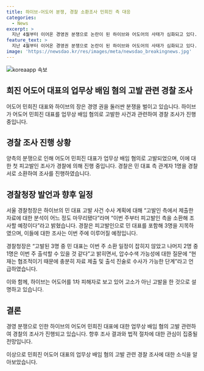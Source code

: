 ```yaml
---
title: 하이브-어도어 분쟁, 경찰 소환조사 민희진 측 대응
categories:
  - News
excerpt: >
  지난 4월부터 이어온 경영권 분쟁으로 논란이 된 하이브와 어도어의 사태가 심화되고 있다. 경찰은 업무상 배임 혐의로 고발된 민희진 어도어 대표를 첫 조사 중이며, 청장은 이번 주부터 피고발인들을 소환할 예정이라고 밝혔다. 이에 대한 하이브 측의 입장과 경찰의 수사 계획이 주목을 받고 있다.
feature_text: >
  지난 4월부터 이어온 경영권 분쟁으로 논란이 된 하이브와 어도어의 사태가 심화되고 있다. 경찰은 업무상 배임 혐의로 고발된 민희진 어도어 대표를 첫 조사 중이며, 청장은 이번 주부터 피고발인들을 소환할 예정이라고 밝혔다. 이에 대한 하이브 측의 입장과 경찰의 수사 계획이 주목을 받고 있다.
image: 'https://newsdao.kr/res/images/meta/newsdao_breakingnews.jpg'
---
```


<p><img src="https://newsdao.kr/res/images/meta/newsdao_breakingnews.jpg" alt="koreaapp 속보" /></p>

<h2 data-ke-size="size26">희진 어도어 대표의 업무상 배임 혐의 고발 관련 경찰 조사</h2>

<p>어도어 민희진 대표와 하이브의 장은 경영 권을 둘러싼 분쟁을 벌이고 있습니다. 하이브가 어도어 민희진 대표를 업무상 배임 혐의로 고발한 사건과 관련하여 경찰 조사가 진행 중입니다. </p>

<h2 data-ke-size="size26">경찰 조사 진행 상황</h2>

<p>양측의 분쟁으로 인해 어도어 민희진 대표가 업무상 배임 혐의로 고발되었으며, 이에 대한 첫 피고발인 조사가 경찰에 의해 진행 중입니다. 경찰은 민 대표 측 관계자 1명을 경찰서로 소환하여 조사를 진행하였습니다. </p>

<h2 data-ke-size="size26">경찰청장 발언과 향후 일정</h2>

<p>서울 경찰청장은 하이브의 민 대표 고발 사건 수사 계획에 대해 “고발인 측에서 제출한 자료에 대한 분석이 어느 정도 마무리됐다”라며 “이번 주부터 피고발인 측을 소환해 조사할 예정이다”라고 밝혔습니다. 경찰은 피고발인으로 민 대표를 포함해 3명을 지목하였으며, 이들에 대한 조사는 이번 주에 이루어질 예정입니다. </p>

<p>경찰청장은 “고발된 3명 중 민 대표는 이번 주 소환 일정이 잡히지 않았고 나머지 2명 중 1명은 이번 주 출석할 수 있을 것 같다”고 밝히면서, 압수수색 가능성에 대한 질문에 “현재는 협조적이기 때문에 충분히 자료 제출 및 출석 진술로 수사가 가능한 단계”라고 언급하였습니다. </p>

<p>이와 함께, 하이브는 어도어를 1차 피해자로 보고 있어 고소가 아닌 고발을 한 것으로 설명하고 있습니다. </p>

<h2 data-ke-size="size26">결론</h2>

<p>경영 분쟁으로 인한 하이브의 어도어 민희진 대표에 대한 업무상 배임 혐의 고발 관련하여 경찰의 조사가 진행되고 있습니다. 향후 조사 결과와 법적 절차에 대한 관심이 집중될 전망입니다.</p>

<p>이상으로 민희진 어도어 대표의 업무상 배임 혐의 고발 관련 경찰 조사에 대한 소식을 알아보았습니다.</p>

